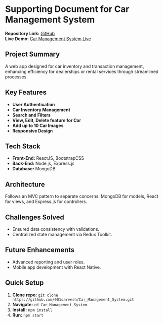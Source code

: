 
# Supporting Document for Car Management System

**Repository Link:** [GitHub](https://github.com/001sarvesh/Car_Management_System)  
**Live Demo:** [Car Management System Live](https://car-management-system-frontend.onrender.com/)

## Project Summary
A web app designed for car inventory and transaction management, enhancing efficiency for dealerships or rental services through streamlined processes.

## Key Features
- **User Authentication**
- **Car Inventory Management**
- **Search and Filters**
- **View, Edit, Delete feature for Car**
- **Add up to 10 Car Images**
- **Responsive Design**

## Tech Stack
- **Front-End:** ReactJS, BootstrapCSS
- **Back-End:** Node.js, Express.js
- **Database:** MongoDB


## Architecture
Follows an MVC pattern to separate concerns: MongoDB for models, React for views, and Express.js for controllers.

## Challenges Solved
- Ensured data consistency with validations.
- Centralized state management via Redux Toolkit.

## Future Enhancements
- Advanced reporting and user roles.
- Mobile app development with React Native.

## Quick Setup
1. **Clone repo:** `git clone https://github.com/001sarvesh/Car_Management_System.git`
2. **Navigate:** `cd Car_Management_System`
3. **Install:** `npm install`
4. **Run:** `npm start`
